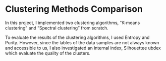 # Clustering Methods Comparison

In this project, I implemented two clustering algorithms, “K-means clustering” and “Spectral clustering” from scratch.

To evaluate the results of the clustering algorithms, I used Entropy and Purity. However, since the lables of the data samples are not always known and accessible to us, I also investigated an internal index, Silhouettee ubdex which evaluate the quality of the clusters.
